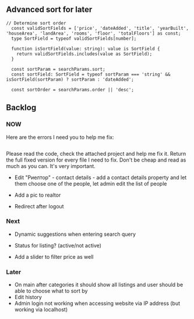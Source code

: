 ## Advanced sort for later

```
// Determine sort order
  const validSortFields = ['price', 'dateAdded', 'title', 'yearBuilt', 'houseArea', 'landArea', 'rooms', 'floor', 'totalFloors'] as const;
  type SortField = typeof validSortFields[number];

  function isSortField(value: string): value is SortField {
    return validSortFields.includes(value as SortField);
  }

  const sortParam = searchParams.sort;
  const sortField: SortField = typeof sortParam === 'string' && isSortField(sortParam) ? sortParam : 'dateAdded';

  const sortOrder = searchParams.order || 'desc';
```


## Backlog


### NOW

Here are the errors I need you to help me fix: 

```

```

Please read the code, check the attached project and help me fix it. Return the full fixed version for every file I need to fix. Don't be cheap and read as much as you can. It's very important.


- Edit "Риелтор" - contact details - add a contact details property and let them choose one of the people, let admin edit the list of people

- Add a pic to realtor

- Redirect after logout


### Next

- Dynamic suggestions when entering search query


- Status for listing? (active/not active)

- Add a slider to filter price as well

### Later

- On main after categories it should show all listings and user should be able to choose what to sort by
- Edit history
- Admin login not working when accessing website via IP address (but working via localhost)

